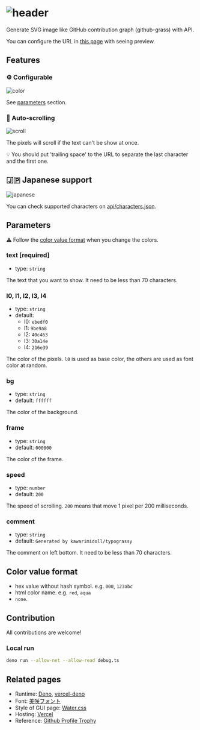 # ![header](https://typograssy.vercel.app/api?text=Typograssy)

Generate SVG image like GitHub contribution graph (github-grass) with API.

You can configure the URL in [this page](https://typograssy.vercel.app/) with seeing preview.

## Features

### :gear: Configurable

![color](https://typograssy.vercel.app/api?text=Hello%20world!&l1=9ba8e9&l2=6d74d9&l3=5057b9&l4=21226e)

See [parameters](#parameters) section.

### :scroll: Auto-scrolling

![scroll](https://typograssy.vercel.app/api?text=Hello%20developer!%20)

The pixels will scroll if the text can't be show at once.

:bulb: You should put 'trailing space' to the URL to separate the last character and the first one.

## :jp: Japanese support

![japanese](https://typograssy.vercel.app/api?text=東京スカイツリーの高さは６３４ｍです。)

You can check supported characters on [api/characters.json](https://github.com/kawarimidoll/typograssy/blob/main/api/characters.json).

## Parameters

:warning: Follow the [color value format](#color-value-format) when you change the colors.

### text [required]

- type: `string`

The text that you want to show. It need to be less than 70 characters.

### l0, l1, l2, l3, l4

- type: `string`
- default:
  - l0: `ebedf0`
  - l1: `9be9a8`
  - l2: `40c463`
  - l3: `30a14e`
  - l4: `216e39`

The color of the pixels. `l0` is used as base color, the others are used as font color at random.

### bg

- type: `string`
- default: `ffffff`

The color of the background.

### frame

- type: `string`
- default: `000000`

The color of the frame.

### speed

- type: `number`
- default: `200`

The speed of scrolling. `200` means that move 1 pixel per 200 milliseconds.

### comment

- type: `string`
- default: `Generated by kawarimidoll/typograssy`

The comment on left bottom. It need to be less than 70 characters.

## Color value format
- hex value without hash symbol. e.g. `000`, `123abc`
- html color name. e.g. `red`, `aqua`
- `none`.

## Contribution

All contributions are welcome!

### Local run

```bash
deno run --allow-net --allow-read debug.ts
```

## Related pages

- Runtime: [Deno](https://deno.land/), [vercel-deno](https://github.com/TooTallNate/vercel-deno)
- Font: [美咲フォント](https://littlelimit.net/misaki.htm)
- Style of GUI page: [Water.css](https://github.com/kognise/water.css)
- Hosting: [Vercel](https://vercel.com/)
- Reference: [Github Profile Trophy](https://github.com/ryo-ma/github-profile-trophy)
